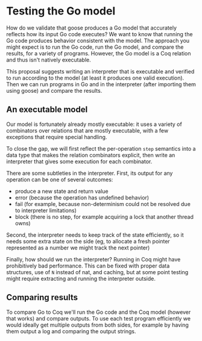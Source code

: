 # Testing the Go model

How do we validate that goose produces a Go model that accurately reflects how its input Go code executes? We want to know that running the Go code produces behavior consistent with the model. The approach you might expect is to run the Go code, run the Go model, and compare the results, for a variety of programs. However, the Go model is a Coq relation and thus isn't natively executable.

This proposal suggests writing an interpreter that is executable and verified to run according to the model (at least it produces one valid execution). Then we can run programs in Go and in the interpreter (after importing them using goose) and compare the results.

## An executable model

Our model is fortunately already mostly executable: it uses a variety of combinators over relations that are mostly executable, with a few exceptions that require special handling.

To close the gap, we will first reflect the per-operation `step` semantics into a data type that makes the relation combinators explicit, then write an interpreter that gives some execution for each combinator.

There are some subtleties in the interpreter. First, its output for any operation can be one of several outcomes:
- produce a new state and return value
- error (because the operation has undefined behavior)
- fail (for example, because non-determinism could not be resolved due to interpreter limitations)
- block (there is no step, for example acquiring a lock that another thread owns)

Second, the interpreter needs to keep track of the state efficiently, so it needs some extra state on the side (eg, to allocate a fresh pointer represented as a number we might track the next pointer)

Finally, how should we run the interpreter? Running in Coq might have prohibitively bad performance. This can be fixed with proper data structures, use of `N` instead of nat, and caching, but at some point testing might require extracting and running the interpreter outside.

## Comparing results

To compare Go to Coq we'll run the Go code and the Coq model (however that works) and compare outputs. To use each test program efficiently we would ideally get multiple outputs from both sides, for example by having them output a log and comparing the output strings.
